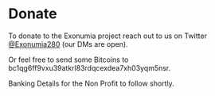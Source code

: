 # Donate 

To donate to the Exonumia project reach out to us on Twitter [@Exonumia280](https://twitter.com/exonumia280) (our DMs are open).

Or feel free to send some Bitcoins to bc1qg6ff9vxu39atkrl83rdqcexdea7xh03yqm5nsr.

Banking Details for the Non Profit to follow shortly.